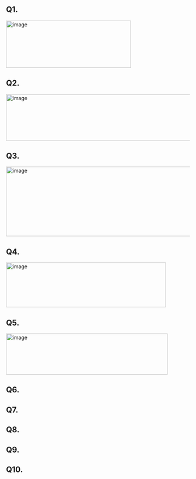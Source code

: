 ## Q1.
<img width="342" height="129" alt="image" src="https://github.com/user-attachments/assets/cf9c8b50-57d5-47cd-9d9c-bc550a579c87" />

## Q2.
<img width="563" height="127" alt="image" src="https://github.com/user-attachments/assets/042e6efd-f813-491b-9f8a-237c0e350e3b" />

## Q3.
<img width="587" height="190" alt="image" src="https://github.com/user-attachments/assets/2011811a-e70e-41e8-a3ae-d5fc5ee8aef5" />

## Q4.
<img width="438" height="122" alt="image" src="https://github.com/user-attachments/assets/c7396f79-827e-41da-9b2a-df1dc55fa7c7" />

## Q5.
<img width="443" height="112" alt="image" src="https://github.com/user-attachments/assets/1a6b95d5-dcbb-4ccf-974a-413a90563baa" />

## Q6.
## Q7.
## Q8.
## Q9.
## Q10.
